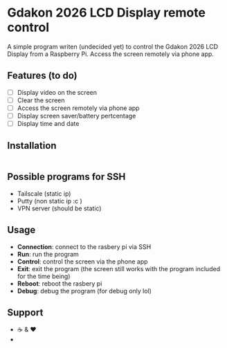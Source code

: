 ﻿# Gdakon 2026 LCD Display remote control
A simple program writen (undecided yet) to control the Gdakon 2026 LCD Display from a Raspberry Pi. Access the screen remotely via phone app.

## Features (to do)
- [ ] Display video on the screen
- [ ] Clear the screen
- [ ] Access the screen remotely via phone app
- [ ] Display screen saver/battery pertcentage
- [ ] Display time and date

## Installation
```

```
## Possible programs for SSH
- Tailscale (static ip)
- Putty (non static ip :c )
- VPN server (should be static)

## Usage
- **Connection**: connect to the rasbery pi via SSH
- **Run**: run the program
- **Control**: control the screen via the phone app
- **Exit**: exit the program (the screen still works with the program included for the time being)
- **Reboot**: reboot the rasbery pi
- **Debug**: debug the program (for debug only lol)

## Support
- ☕ & ♥
- 
